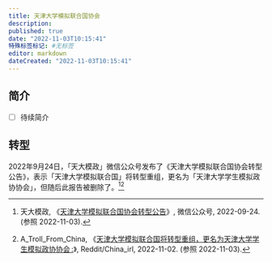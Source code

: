 ```yaml
---
title: 天津大学模拟联合国协会
description:
published: true
date: "2022-11-03T10:15:41"
特殊标签标记: #无标签
editor: markdown
dateCreated: "2022-11-03T10:15:41"
---
```


## 简介

- [ ] 待续简介

## 转型

2022年9月24日，「天大模政」微信公众号发布了《天津大学模拟联合国协会转型公告》，表示「天津大学模拟联合国」将转型重组，更名为「天津大学学生模拟政协协会」，但随后此报告被删除了。[^lQxhI][^yju1ul]

[^lQxhI]: 天大模政, 《[天津大学模拟联合国协会转型公告](https://archive.ph/lQxhI "https://web.archive.org/web/20221102052624/https://mp.weixin.qq.com/s/42WPWnhB224NdEfvzpmiDQ")》, 微信公众号, 2022-09-24. (参照 2022-11-03).

[^yju1ul]: A_Troll_From_China, 《[天津大学模拟联合国将转型重组，更名为天津大学学生模拟政协协会 :](https://web.archive.org/web/20221101234801/https://www.reddit.com/r/China_irl/comments/yju1ul/%E5%A4%A9%E6%B4%A5%E5%A4%A7%E5%AD%A6%E6%A8%A1%E6%8B%9F%E8%81%94%E5%90%88%E5%9B%BD%E5%B0%86%E8%BD%AC%E5%9E%8B%E9%87%8D%E7%BB%84%E6%9B%B4%E5%90%8D%E4%B8%BA%E5%A4%A9%E6%B4%A5%E5%A4%A7%E5%AD%A6%E5%AD%A6%E7%94%9F%E6%A8%A1%E6%8B%9F%E6%94%BF%E5%8D%8F%E5%8D%8F%E4%BC%9A/)》, Reddit/China_irl, 2022-11-02. (参照 2022-11-03).

